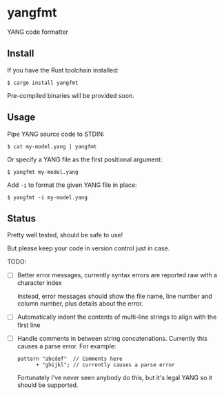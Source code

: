 
# yangfmt

YANG code formatter

## Install

If you have the Rust toolchain installed:

```
$ cargo install yangfmt
```

Pre-compiled binaries will be provided soon.

## Usage

Pipe YANG source code to STDIN:

```
$ cat my-model.yang | yangfmt
```

Or specify a YANG file as the first positional argument:

```
$ yangfmt my-model.yang
```

Add `-i` to format the given YANG file in place:

```
$ yangfmt -i my-model.yang
```

## Status

Pretty well tested, should be safe to use!

But please keep your code in version control just in case.

TODO:

- [ ] Better error messages, currently syntax errors are reported raw with a character index

  Instead, error messages should show the file name, line number and column number, plus details about the error.

- [ ] Automatically indent the contents of multi-line strings to align with the first line

- [ ] Handle comments in between string concatenations. Currently this causes a parse error. For example:

  ```yang
  pattern "abcdef"  // Comments here
        + "ghijkl"; // currently causes a parse error
  ```

  Fortunately I've never seen anybody do this, but it's legal YANG so it should be supported.
